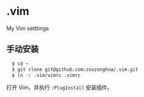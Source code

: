 # .vim
My Vim setttings

## 手动安装

```sh
  $ cd ~
  $ git clone git@github.com:zouzonghua/.vim.git
  $ ln -s .vim/vimrc .vimrc
```

打开 Vim，并执行 `:PlugInstall` 安装插件。
